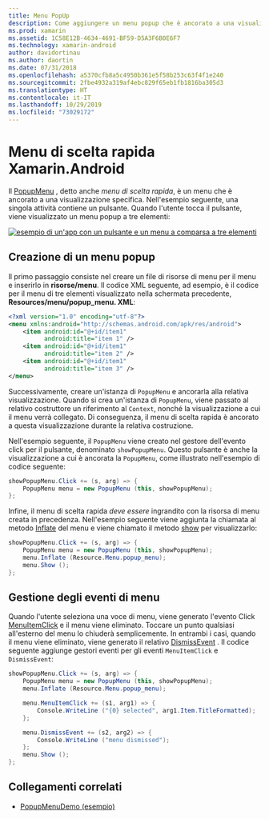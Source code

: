 ```yaml
---
title: Menu PopUp
description: Come aggiungere un menu popup che è ancorato a una visualizzazione specifica.
ms.prod: xamarin
ms.assetid: 1C58E12B-4634-4691-BF59-D5A3F6B0E6F7
ms.technology: xamarin-android
author: davidortinau
ms.author: daortin
ms.date: 07/31/2018
ms.openlocfilehash: a5370cfb8a5c4950b361e5f58b253c63f4f1e240
ms.sourcegitcommit: 2fbe4932a319af4ebc829f65eb1fb1816ba305d3
ms.translationtype: HT
ms.contentlocale: it-IT
ms.lasthandoff: 10/29/2019
ms.locfileid: "73029172"
---
```

# <a name="xamarinandroid-popup-menu"></a>Menu di scelta rapida Xamarin.Android

Il [PopupMenu](xref:Android.Widget.PopupMenu) , detto anche _menu di scelta rapida_, è un menu che è ancorato a una visualizzazione specifica. Nell'esempio seguente, una singola attività contiene un pulsante. Quando l'utente tocca il pulsante, viene visualizzato un menu popup a tre elementi:

[![esempio di un'app con un pulsante e un menu a comparsa a tre elementi](popup-menu-images/01-app-example-sml.png)](popup-menu-images/01-app-example.png#lightbox)

## <a name="creating-a-popup-menu"></a>Creazione di un menu popup

Il primo passaggio consiste nel creare un file di risorse di menu per il menu e inserirlo in **risorse/menu**. Il codice XML seguente, ad esempio, è il codice per il menu di tre elementi visualizzato nella schermata precedente, **Resources/menu/popup_menu. XML**:

```xml
<?xml version="1.0" encoding="utf-8"?>
<menu xmlns:android="http://schemas.android.com/apk/res/android">
    <item android:id="@+id/item1"
          android:title="item 1" />
    <item android:id="@+id/item1"
          android:title="item 2" />
    <item android:id="@+id/item1"
          android:title="item 3" />
</menu>
```

Successivamente, creare un'istanza di `PopupMenu` e ancorarla alla relativa visualizzazione. Quando si crea un'istanza di `PopupMenu`, viene passato al relativo costruttore un riferimento al `Context`, nonché la visualizzazione a cui il menu verrà collegato. Di conseguenza, il menu di scelta rapida è ancorato a questa visualizzazione durante la relativa costruzione.

Nell'esempio seguente, il `PopupMenu` viene creato nel gestore dell'evento click per il pulsante, denominato `showPopupMenu`. Questo pulsante è anche la visualizzazione a cui è ancorata la `PopupMenu`, come illustrato nell'esempio di codice seguente:

```csharp
showPopupMenu.Click += (s, arg) => {
    PopupMenu menu = new PopupMenu (this, showPopupMenu);
};
```

Infine, il menu di scelta rapida *deve essere* ingrandito con la risorsa di menu creata in precedenza. Nell'esempio seguente viene aggiunta la chiamata al metodo [Inflate](xref:Android.Views.LayoutInflater.Inflate*) del menu e viene chiamato il metodo [show](xref:Android.Widget.PopupMenu.Show) per visualizzarlo:

```csharp
showPopupMenu.Click += (s, arg) => {
    PopupMenu menu = new PopupMenu (this, showPopupMenu);
    menu.Inflate (Resource.Menu.popup_menu);
    menu.Show ();
};
```

## <a name="handling-menu-events"></a>Gestione degli eventi di menu

Quando l'utente seleziona una voce di menu, viene generato l'evento Click [MenuItemClick](xref:Android.Widget.PopupMenu.MenuItemClick) e il menu viene eliminato. Toccare un punto qualsiasi all'esterno del menu lo chiuderà semplicemente. In entrambi i casi, quando il menu viene eliminato, viene generato il relativo [DismissEvent](xref:Android.Widget.PopupMenu.Dismiss) . Il codice seguente aggiunge gestori eventi per gli eventi `MenuItemClick` e `DismissEvent`:

```csharp
showPopupMenu.Click += (s, arg) => {
    PopupMenu menu = new PopupMenu (this, showPopupMenu);
    menu.Inflate (Resource.Menu.popup_menu);

    menu.MenuItemClick += (s1, arg1) => {
        Console.WriteLine ("{0} selected", arg1.Item.TitleFormatted);
    };

    menu.DismissEvent += (s2, arg2) => {
        Console.WriteLine ("menu dismissed");
    };
    menu.Show ();
};
```

## <a name="related-links"></a>Collegamenti correlati

- [PopupMenuDemo (esempio)](https://docs.microsoft.com/samples/xamarin/monodroid-samples/popupmenudemo)
